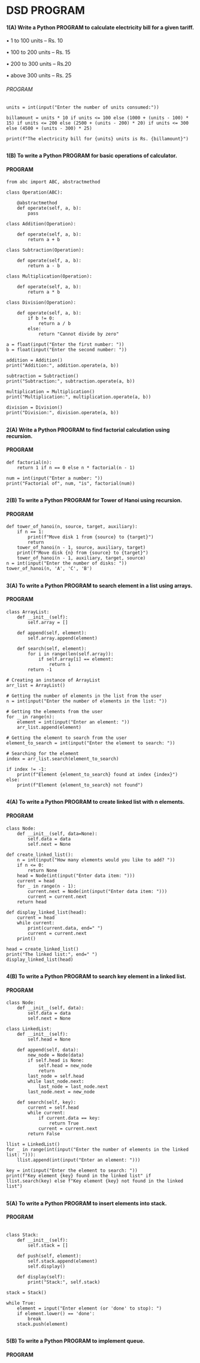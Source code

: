 # DSD PROGRAM 
#### 1(A) Write a Python PROGRAM to calculate electricity bill for a given tariff.

• 1 to 100 units – Rs. 10

• 100 to 200 units – Rs. 15

• 200 to 300 units – Rs.20

• above 300 units – Rs. 25
###### PROGRAM
```
units = int(input("Enter the number of units consumed:"))

billamount = units * 10 if units <= 100 else (1000 + (units - 100) * 15) if units <= 200 else (2500 + (units - 200) * 20) if units <= 300 else (4500 + (units - 300) * 25)

print(f"The electricity bill for {units} units is Rs. {billamount}")
```
##
#### 1(B) To write a Python PROGRAM for basic operations of calculator.
#### PROGRAM
```
from abc import ABC, abstractmethod

class Operation(ABC):

    @abstractmethod
    def operate(self, a, b):
        pass

class Addition(Operation):

    def operate(self, a, b):
        return a + b

class Subtraction(Operation):

    def operate(self, a, b):
        return a - b

class Multiplication(Operation):

    def operate(self, a, b):
        return a * b

class Division(Operation):

    def operate(self, a, b):
        if b != 0:
            return a / b
        else:
            return "Cannot divide by zero"

a = float(input("Enter the first number: "))
b = float(input("Enter the second number: "))

addition = Addition()
print("Addition:", addition.operate(a, b))

subtraction = Subtraction()
print("Subtraction:", subtraction.operate(a, b))

multiplication = Multiplication()
print("Multiplication:", multiplication.operate(a, b))

division = Division()
print("Division:", division.operate(a, b))
```
##
#### 2(A) Write a Python PROGRAM to find factorial calculation using recursion.
#### PROGRAM
```
def factorial(n):
    return 1 if n == 0 else n * factorial(n - 1)

num = int(input("Enter a number: "))
print("Factorial of", num, "is", factorial(num))
```
##
#### 2(B) To write a Python PROGRAM for Tower of Hanoi using recursion.
#### PROGRAM
```
def tower_of_hanoi(n, source, target, auxiliary):
    if n == 1:
        print(f"Move disk 1 from {source} to {target}")
        return
    tower_of_hanoi(n - 1, source, auxiliary, target)
    print(f"Move disk {n} from {source} to {target}")
    tower_of_hanoi(n - 1, auxiliary, target, source)
n = int(input("Enter the number of disks: "))
tower_of_hanoi(n, 'A', 'C', 'B')

```
##
#### 3(A) To write a Python PROGRAM to search element in a list using arrays.
#### PROGRAM
```
class ArrayList:
    def __init__(self):
        self.array = []

    def append(self, element):
        self.array.append(element)

    def search(self, element):
        for i in range(len(self.array)):
            if self.array[i] == element:
                return i
        return -1

# Creating an instance of ArrayList
arr_list = ArrayList()

# Getting the number of elements in the list from the user
n = int(input("Enter the number of elements in the list: "))

# Getting the elements from the user
for _ in range(n):
    element = int(input("Enter an element: "))
    arr_list.append(element)

# Getting the element to search from the user
element_to_search = int(input("Enter the element to search: "))

# Searching for the element
index = arr_list.search(element_to_search)

if index != -1:
    print(f"Element {element_to_search} found at index {index}")
else:
    print(f"Element {element_to_search} not found")
```
##
#### 4(A) To write a Python PROGRAM to create linked list with n elements.
#### PROGRAM
```
class Node:
    def __init__(self, data=None):
        self.data = data
        self.next = None

def create_linked_list():
    n = int(input("How many elements would you like to add? "))
    if n <= 0:
        return None
    head = Node(int(input("Enter data item: ")))
    current = head
    for _ in range(n - 1):
        current.next = Node(int(input("Enter data item: ")))
        current = current.next
    return head

def display_linked_list(head):
    current = head
    while current:
        print(current.data, end=" ")
        current = current.next
    print()

head = create_linked_list()
print("The linked list:", end=" ")
display_linked_list(head)
```
##
#### 4(B) To write a Python PROGRAM to search key element in a linked list.
#### PROGRAM
```
class Node:
    def __init__(self, data):
        self.data = data
        self.next = None

class LinkedList:
    def __init__(self):
        self.head = None

    def append(self, data):
        new_node = Node(data)
        if self.head is None:
            self.head = new_node
            return
        last_node = self.head
        while last_node.next:
            last_node = last_node.next
        last_node.next = new_node

    def search(self, key):
        current = self.head
        while current:
            if current.data == key:
                return True
            current = current.next
        return False

llist = LinkedList()
for _ in range(int(input("Enter the number of elements in the linked list: "))):
    llist.append(int(input("Enter an element: ")))

key = int(input("Enter the element to search: "))
print(f"Key element {key} found in the linked list" if llist.search(key) else f"Key element {key} not found in the linked list")
```
##
#### 5(A) To write a Python PROGRAM to insert elements into stack.
#### PROGRAM
```

class Stack:
    def __init__(self):
        self.stack = []

    def push(self, element):
        self.stack.append(element)
        self.display()

    def display(self):
        print("Stack:", self.stack)

stack = Stack()

while True:
    element = input("Enter element (or 'done' to stop): ")
    if element.lower() == 'done':
        break
    stack.push(element)
```
##
#### 5(B) To write a Python PROGRAM to implement queue.
#### PROGRAM
```
